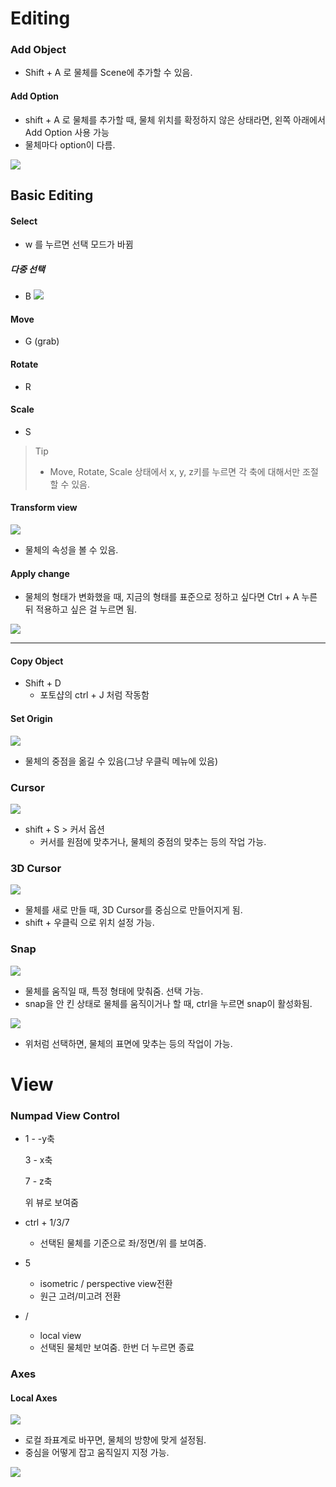 # Editing

### Add Object

- Shift + A 로 물체를 Scene에 추가할 수 있음.

#### Add Option

- shift + A 로 물체를 추가할 때, 물체 위치를 확정하지 않은 상태라면, 
  왼쪽 아래에서 Add Option 사용 가능
- 물체마다 option이 다름.

![](/img/02_addOption.png)



## Basic Editing

#### Select

- w 를 누르면 선택 모드가 바뀜

##### 다중 선택

- B
  ![](/img/02_selectall.png)

#### Move

- G (grab)

#### Rotate

- R

#### Scale

- S

> Tip
>
> - Move, Rotate, Scale 상태에서 x, y, z키를 누르면 각 축에 대해서만 조절할 수 있음.



#### Transform view

![](/img/02_transform.png)

- 물체의 속성을 볼 수 있음.



#### Apply change

- 물체의 형태가 변화했을 때, 지금의 형태를 표준으로 정하고 싶다면
  Ctrl + A 누른 뒤 적용하고 싶은 걸 누르면 됨.

![](/img/02_apply.png)

---

#### Copy Object

- Shift + D 
  - 포토샵의 ctrl + J 처럼 작동함



#### Set Origin

![](/img/02_setOrigin.png)

- 물체의 중점을 옮길 수 있음(그냥 우클릭 메뉴에 있음)



### Cursor

![](/img/02_cursor.png)

-  shift + S  > 커서 옵션
   -  커서를 원점에 맞추거나, 물체의 중점의 맞추는 등의 작업 가능.





### 3D Cursor

![](/img/02_3dCursor.png)

- 물체를 새로 만들 때, 3D Cursor를 중심으로 만들어지게 됨.
- shift + 우클릭 으로 위치 설정 가능.



### Snap

![](/img/02_snap.png)

- 물체를 움직일 때, 특정 형태에 맞춰줌. 선택 가능.
- snap을 안 킨 상태로 물체를 움직이거나 할 때, ctrl을 누르면 snap이 활성화됨.



![](/img/02_snap2.png)

- 위처럼 선택하면, 물체의 표면에 맞추는 등의 작업이 가능.





# View

### Numpad View Control

- 1 - -y축

  3 - x축

  7 - z축

  위 뷰로 보여줌



- ctrl + 1/3/7
  - 선택된 물체를 기준으로 좌/정면/위 를 보여줌.



- 5
  - isometric / perspective view전환
  - 원근 고려/미고려 전환



- /
  - local view
  - 선택된 물체만 보여줌. 한번 더 누르면 종료



### Axes

#### Local Axes

![](/img/02_coordinate.png)

- 로컬 좌표계로 바꾸면, 물체의 방향에 맞게 설정됨.
- 중심을 어떻게 잡고 움직일지 지정 가능.

![](/img/02_originOption.png)

